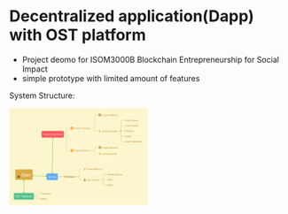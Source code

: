 # Decentralized application(Dapp) with OST platform
*   Project deomo for ISOM3000B Blockchain Entrepreneurship for Social Impact    
*   simple prototype with limited amount of features

System Structure:
<p style="align:center">
    <img src="/concept.png" alt="System Structure" style="width:50%"/>
</p>

